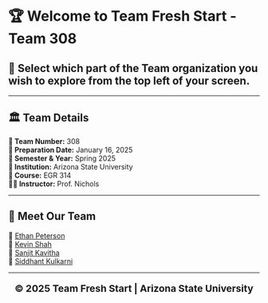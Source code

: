# 🏆 **Welcome to Team Fresh Start - Team 308**

## **📌 Select which part of the Team organization you wish to explore from the top left of your screen.**

---

## 🏛 **Team Details**
**🔢 Team Number:** 308  
**📅 Preparation Date:** January 16, 2025  
**📆 Semester & Year:** Spring 2025  
**🏫 Institution:** Arizona State University  
**📖 Course:** EGR 314  
**👨‍🏫 Instructor:** Prof. Nichols  

---

## 👥 **Meet Our Team**  
🔹 [Ethan Peterson](https://ejpete10.github.io/test_Datasheet.github.io/)  
🔹 [Kevin Shah](https://kshah79.github.io/kshah79/)  
🔹 [Sanjit Kavitha](http://sanjitsk.github.io)  
🔹 [Siddhant Kulkarni](https://smkulka6.github.io/smkulka6/Individual%20Schematic/)  

---

<p align="center" style="font-size: 1.2rem; font-weight: bold;">
© 2025 Team Fresh Start | Arizona State University
</p>
